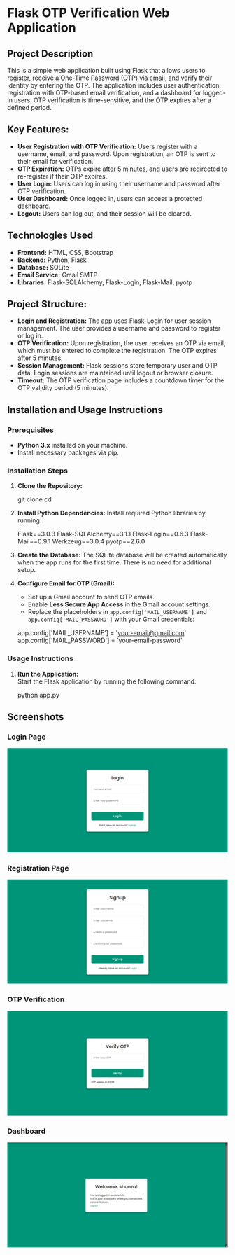 # Flask OTP Verification Web Application

## Project Description

This is a simple web application built using Flask that allows users to register, receive a One-Time Password (OTP) via email, and verify their identity by entering the OTP. The application includes user authentication, registration with OTP-based email verification, and a dashboard for logged-in users. OTP verification is time-sensitive, and the OTP expires after a defined period.

## Key Features:
- **User Registration with OTP Verification:** Users register with a username, email, and password. Upon registration, an OTP is sent to their email for verification.
- **OTP Expiration:** OTPs expire after 5 minutes, and users are redirected to re-register if their OTP expires.
- **User Login:** Users can log in using their username and password after OTP verification.
- **User Dashboard:** Once logged in, users can access a protected dashboard.
- **Logout:** Users can log out, and their session will be cleared.

## Technologies Used
- **Frontend:** HTML, CSS, Bootstrap
- **Backend:** Python, Flask
- **Database:** SQLite
- **Email Service:** Gmail SMTP
- **Libraries:** Flask-SQLAlchemy, Flask-Login, Flask-Mail, pyotp

## Project Structure:
- **Login and Registration:** The app uses Flask-Login for user session management. The user provides a username and password to register or log in.
- **OTP Verification:** Upon registration, the user receives an OTP via email, which must be entered to complete the registration. The OTP expires after 5 minutes.
- **Session Management:** Flask sessions store temporary user and OTP data. Login sessions are maintained until logout or browser closure.
- **Timeout:** The OTP verification page includes a countdown timer for the OTP validity period (5 minutes).

## Installation and Usage Instructions

### Prerequisites
- **Python 3.x** installed on your machine.
- Install necessary packages via pip.

### Installation Steps
1. **Clone the Repository:**
    
    git clone <repository-url>
    cd <repository-directory>
    

2. **Install Python Dependencies:**
    Install required Python libraries by running:
    
    Flask==3.0.3
    Flask-SQLAlchemy==3.1.1
    Flask-Login==0.6.3
    Flask-Mail==0.9.1
    Werkzeug==3.0.4
    pyotp==2.6.0

    

3. **Create the Database:**
   The SQLite database will be created automatically when the app runs for the first time. There is no need for additional setup.

4. **Configure Email for OTP (Gmail):**
    - Set up a Gmail account to send OTP emails.
    - Enable **Less Secure App Access** in the Gmail account settings.
    - Replace the placeholders in `app.config['MAIL_USERNAME']` and `app.config['MAIL_PASSWORD']` with your Gmail credentials:
    
    app.config['MAIL_USERNAME'] = 'your-email@gmail.com'  
    app.config['MAIL_PASSWORD'] = 'your-email-password'
    

### Usage Instructions

1. **Run the Application:**  
   Start the Flask application by running the following command:
   
   python app.py



## Screenshots

### Login Page
![Login Page](screenshots/Login.png)

### Registration Page
![Registration Page](screenshots/Register.png)

### OTP Verification
![OTP Verification](screenshots/Verify_otp.png)

### Dashboard
![Dashboard](screenshots/Dashboard.png)


